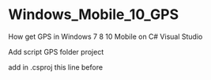 # Windows_Mobile_10_GPS
How get GPS in Windows 7 8 10 Mobile on C# Visual Studio


Add script GPS folder project

add in .csproj this line before 

</Reference>
	<Reference Include="System" />
    <Reference Include="System.Core" />
    <Reference Include="System.Device" /><!-- GET GPS -->
</ItemGroup>

